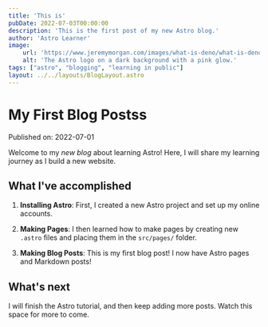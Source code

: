 ```yaml
---
title: 'This is'
pubDate: 2022-07-03T00:00:00
description: 'This is the first post of my new Astro blog.'
author: 'Astro Learner'
image:
    url: 'https://www.jeremymorgan.com/images/what-is-deno/what-is-deno-01.jpg'
    alt: 'The Astro logo on a dark background with a pink glow.'
tags: ["astro", "blogging", "learning in public"]
layout: ../../layouts/BlogLayout.astro
---
```

# **My First Blog Postss**

Published on: 2022-07-01

Welcome to my _new blog_ about learning Astro! Here, I will share my learning journey as I build a new website.

## What I've accomplished

1. **Installing Astro**: First, I created a new Astro project and set up my online accounts.

2. **Making Pages**: I then learned how to make pages by creating new `.astro` files and placing them in the `src/pages/` folder.

3. **Making Blog Posts**: This is my first blog post! I now have Astro pages and Markdown posts!

## What's next

I will finish the Astro tutorial, and then keep adding more posts. Watch this space for more to come.